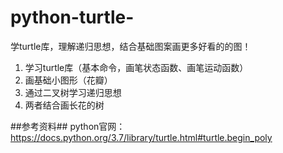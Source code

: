 # python-turtle-
学turtle库，理解递归思想，结合基础图案画更多好看的的图！
1. 学习turtle库（基本命令，画笔状态函数、画笔运动函数）
2. 画基础小图形（花瓣）
3. 通过二叉树学习递归思想
4. 两者结合画长花的树






##参考资料##
python官网：https://docs.python.org/3.7/library/turtle.html#turtle.begin_poly

 
